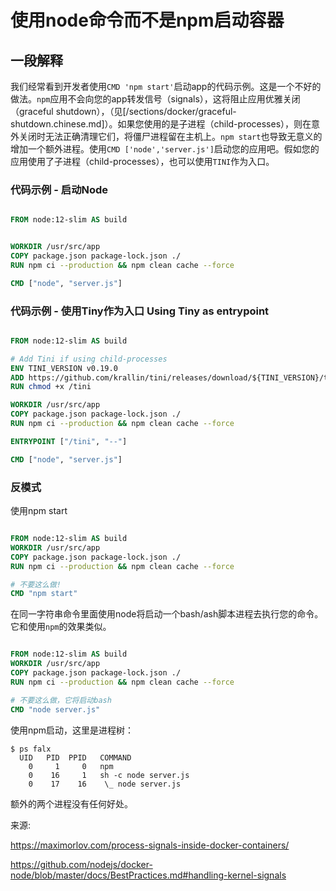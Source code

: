 # 使用node命令而不是npm启动容器

## 一段解释

我们经常看到开发者使用`CMD 'npm start'`启动app的代码示例。这是一个不好的做法。`npm`应用不会向您的app转发信号（signals），这将阻止应用优雅关闭（graceful shutdown），（见[/sections/docker/graceful-shutdown.chinese.md]）。如果您使用的是子进程（child-processes），则在意外关闭时无法正确清理它们，将僵尸进程留在主机上。`npm start`也导致无意义的增加一个额外进程。使用`CMD ['node','server.js']`启动您的应用吧。假如您的应用使用了子进程（child-processes），也可以使用`TINI`作为入口。

### 代码示例 - 启动Node

```dockerfile

FROM node:12-slim AS build


WORKDIR /usr/src/app
COPY package.json package-lock.json ./
RUN npm ci --production && npm clean cache --force

CMD ["node", "server.js"]
```


### 代码示例 - 使用Tiny作为入口 Using Tiny as entrypoint

```dockerfile

FROM node:12-slim AS build

# Add Tini if using child-processes
ENV TINI_VERSION v0.19.0
ADD https://github.com/krallin/tini/releases/download/${TINI_VERSION}/tini /tini
RUN chmod +x /tini

WORKDIR /usr/src/app
COPY package.json package-lock.json ./
RUN npm ci --production && npm clean cache --force

ENTRYPOINT ["/tini", "--"]

CMD ["node", "server.js"]
```

### 反模式

使用npm start
```dockerfile

FROM node:12-slim AS build
WORKDIR /usr/src/app
COPY package.json package-lock.json ./
RUN npm ci --production && npm clean cache --force

# 不要这么做!
CMD "npm start"
```

在同一字符串命令里面使用node将启动一个bash/ash脚本进程去执行您的命令。它和使用`npm`的效果类似。

```dockerfile

FROM node:12-slim AS build
WORKDIR /usr/src/app
COPY package.json package-lock.json ./
RUN npm ci --production && npm clean cache --force

# 不要这么做，它将启动bash
CMD "node server.js"
```

使用npm启动，这里是进程树：
```
$ ps falx
  UID   PID  PPID   COMMAND
    0     1     0   npm
    0    16     1   sh -c node server.js
    0    17    16    \_ node server.js
```
额外的两个进程没有任何好处。

来源:


https://maximorlov.com/process-signals-inside-docker-containers/


https://github.com/nodejs/docker-node/blob/master/docs/BestPractices.md#handling-kernel-signals
